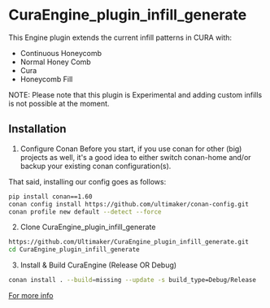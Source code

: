 # CuraEngine_plugin_infill_generate
This Engine plugin extends the current infill patterns in CURA with:

- Continuous Honeycomb
- Normal Honey Comb
- Cura
- Honeycomb Fill

NOTE: Please note that this plugin is Experimental and adding custom infills is not possible at the moment.

## Installation

1. Configure Conan
   Before you start, if you use conan for other (big) projects as well, it's a good idea to either switch conan-home and/or backup your existing conan configuration(s).

That said, installing our config goes as follows:
```bash
pip install conan==1.60
conan config install https://github.com/ultimaker/conan-config.git
conan profile new default --detect --force
```
2. Clone CuraEngine_plugin_infill_generate
```bash
https://github.com/Ultimaker/CuraEngine_plugin_infill_generate.git
cd CuraEngine_plugin_infill_generate
```

3. Install & Build CuraEngine (Release OR Debug)
```bash
conan install . --build=missing --update -s build_type=Debug/Release
```

[For more info](https://github.com/Ultimaker/CuraEngine/wiki/Building-CuraEngine-From-Source)
